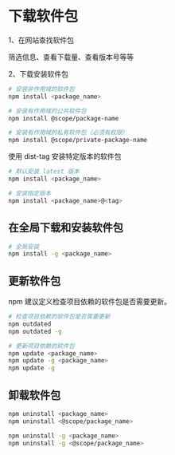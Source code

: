 # 下载软件包

1、在网站查找软件包

筛选信息、查看下载量、查看版本号等等

2、下载安装软件包

```bash
# 安装非作用域的软件包
npm install <package_name>

# 安装有作用域的公共软件包
npm install @scope/package-name

# 安装有作用域的私有软件包（必须有权限）
npm install @scope/private-package-name
```

使用 dist-tag 安装特定版本的软件包

```bash
# 默认安装 latest 版本
npm install <package_name>

# 安装指定版本
npm install <package_name>@<tag>
```

## 在全局下载和安装软件包

```bash
# 全局安装
npm install -g <package_name>
```

## 更新软件包

npm 建议定义检查项目依赖的软件包是否需要更新。

```bash
# 检查项目依赖的软件包是否需要更新
npm outdated
npm outdated -g

# 更新项目依赖的软件包
npm update <package_name>
npm update -g <package_name>
npm update -g
```

## 卸载软件包

```bash
npm uninstall <package_name>
npm uninstall <@scope/package_name>

npm uninstall -g <package_name>
npm uninstall -g <@scope/package_name>
```